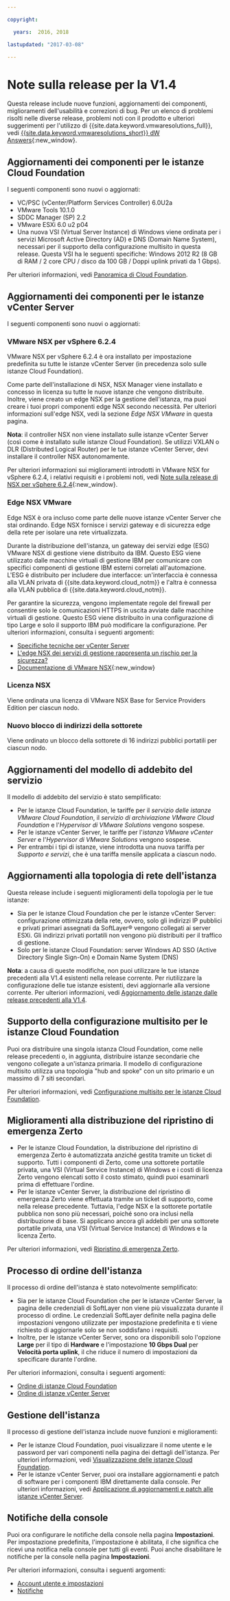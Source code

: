 ```yaml
---

copyright:

  years:  2016, 2018

lastupdated: "2017-03-08"

---
```


# Note sulla release per la V1.4

Questa release include nuove funzioni, aggiornamenti dei componenti, miglioramenti dell'usabilità e correzioni di bug. Per un elenco di problemi risolti nelle diverse release, problemi noti con il prodotto e ulteriori suggerimenti per l'utilizzo di {{site.data.keyword.vmwaresolutions_full}}, vedi [{{site.data.keyword.vmwaresolutions_short}} dW Answers](https://developer.ibm.com/answers/topics/cloudvmw/){:new_window}.

## Aggiornamenti dei componenti per le istanze Cloud Foundation

I seguenti componenti sono nuovi o aggiornati:

* VC/PSC (vCenter/Platform Services Controller) 6.0U2a
* VMware Tools 10.1.0
* SDDC Manager (SP) 2.2
* VMware ESXi 6.0 u2 p04
* Una nuova VSI (Virtual Server Instance) di Windows viene ordinata per i servizi Microsoft Active Directory (AD) e DNS (Domain Name System), necessari per il supporto della configurazione multisito in questa release. Questa VSI ha le seguenti specifiche: Windows 2012 R2 (8 GB di RAM / 2 core CPU / disco da 100 GB / Doppi uplink privati da 1 Gbps).

Per ulteriori informazioni, vedi [Panoramica di Cloud Foundation](../sddc/sd_cloudfoundationoverview.html).

## Aggiornamenti dei componenti per le istanze vCenter Server

I seguenti componenti sono nuovi o aggiornati:

### VMware NSX per vSphere 6.2.4

VMware NSX per vSphere 6.2.4 è ora installato per impostazione predefinita su tutte le istanze vCenter Server (in precedenza solo sulle istanze Cloud Foundation).

Come parte dell'installazione di NSX, NSX Manager viene installato e concesso in licenza su tutte le nuove istanze che vengono distribuite. Inoltre, viene creato un edge NSX per la gestione dell'istanza, ma puoi creare i tuoi propri componenti edge NSX secondo necessità. Per ulteriori informazioni sull'edge NSX, vedi la sezione _Edge NSX VMware_ in questa pagina.

**Nota**: il controller NSX non viene installato sulle istanze vCenter Server (così come è installato sulle istanze Cloud Foundation). Se utilizzi VXLAN o DLR (Distributed Logical Router) per le tue istanze vCenter Server, devi installare il controller NSX autonomamente.

Per ulteriori informazioni sui miglioramenti introdotti in VMware NSX for vSphere 6.2.4, i relativi requisiti e i problemi noti, vedi [Note sulla release di NSX per vSphere 6.2.4](http://pubs.vmware.com/Release_Notes/en/nsx/6.2.4/releasenotes_nsx_vsphere_624.html){:new_window}.

### Edge NSX VMware

Edge NSX è ora incluso come parte delle nuove istanze vCenter Server che stai ordinando. Edge NSX fornisce i servizi gateway e di sicurezza edge della rete per isolare una rete virtualizzata.

Durante la distribuzione dell'istanza, un gateway dei servizi edge (ESG) VMware NSX di gestione viene distribuito da IBM. Questo ESG viene utilizzato dalle macchine virtuali di gestione IBM per comunicare con specifici componenti di gestione IBM esterni correlati all'automazione. L'ESG è distribuito per includere due interfacce: un'interfaccia è connessa alla VLAN privata di {{site.data.keyword.cloud_notm}} e l'altra è connessa alla VLAN pubblica di {{site.data.keyword.cloud_notm}}.

Per garantire la sicurezza, vengono implementate regole del firewall per consentire solo le comunicazioni HTTPS in uscita avviate dalle macchine virtuali di gestione. Questo ESG viene distribuito in una configurazione di tipo Large e solo il supporto IBM può modificare la configurazione. Per ulteriori informazioni, consulta i seguenti argomenti:

* [Specifiche tecniche per vCenter Server](../vcenter/vc_vcenterserveroverview.html)
* [L'edge NSX dei servizi di gestione rappresenta un rischio per la sicurezza?](../vmonic/faq.html#does-the-management-services-nsx-edge-pose-a-security-risk-)
* [Documentazione di VMware NSX](https://pubs.vmware.com/NSX-6/index.jsp?topic=%2Fcom.vmware.nsx.admin.doc%2FGUID-3F96DECE-33FB-43EE-88D7-124A730830A4.html){:new_window}

### Licenza NSX

Viene ordinata una licenza di VMware NSX Base for Service Providers Edition per ciascun nodo.

### Nuovo blocco di indirizzi della sottorete

Viene ordinato un blocco della sottorete di 16 indirizzi pubblici portatili per ciascun nodo.

## Aggiornamenti del modello di addebito del servizio

Il modello di addebito del servizio è stato semplificato:

* Per le istanze Cloud Foundation, le tariffe per il _servizio delle istanze VMware Cloud Foundation_, il _servizio di archiviazione VMware Cloud Foundation_ e
   l'_Hypervisor di VMware Solutions_ vengono sospese.
* Per le istanze vCenter Server, le tariffe per l'_istanza VMware vCenter Server_ e l'_Hypervisor di VMware Solutions_ vengono sospese.
* Per entrambi i tipi di istanze, viene introdotta una nuova tariffa per _Supporto e servizi_, che è una tariffa mensile applicata a ciascun nodo.

## Aggiornamenti alla topologia di rete dell'istanza

Questa release include i seguenti miglioramenti della topologia per le tue istanze:

* Sia per le istanze Cloud Foundation che per le istanze vCenter Server: configurazione ottimizzata della rete, ovvero, solo gli indirizzi IP pubblici e privati primari assegnati da SoftLayer® vengono collegati ai server ESXi. Gli indirizzi privati portatili non vengono più distribuiti per il traffico di gestione.
* Solo per le istanze Cloud Foundation: server Windows AD SSO (Active Directory Single Sign-On) e Domain Name System (DNS)

**Nota**: a causa di queste modifiche, non puoi utilizzare le tue istanze precedenti alla V1.4 esistenti nella release corrente. Per riutilizzare la configurazione delle tue istanze esistenti, devi aggiornarle alla versione corrente. Per ulteriori informazioni, vedi [Aggiornamento delle istanze dalle release precedenti alla V1.4](movinginstances.html).

## Supporto della configurazione multisito per le istanze Cloud Foundation

Puoi ora distribuire una singola istanza Cloud Foundation, come nelle release precedenti o, in aggiunta, distribuire istanze secondarie che vengono collegate a un'istanza primaria. Il modello di configurazione multisito utilizza una topologia "hub and spoke" con un sito primario e un massimo di 7 siti secondari.

Per ulteriori informazioni, vedi [Configurazione multisito per le istanze Cloud Foundation](../sddc/sd_multisite.html).

## Miglioramenti alla distribuzione del ripristino di emergenza Zerto

* Per le istanze Cloud Foundation, la distribuzione del ripristino di emergenza Zerto è automatizzata anziché gestita tramite un ticket di supporto. Tutti i componenti di Zerto, come una sottorete portatile privata, una VSI (Virtual Service Instance) di Windows e i costi di licenza Zerto vengono elencati sotto il costo stimato, quindi puoi esaminarli prima di effettuare l'ordine.
* Per le istanze vCenter Server, la distribuzione del ripristino di emergenza Zerto viene effettuata tramite un ticket di supporto, come nella release precedente. Tuttavia, l'edge NSX e la sottorete portatile pubblica non sono più necessari, poiché sono ora inclusi nella distribuzione di base. Si applicano ancora gli addebiti per una sottorete portatile privata, una VSI (Virtual Service Instance) di Windows e la licenza Zerto.

Per ulteriori informazioni, vedi [Ripristino di emergenza Zerto](../services/addingzertodr.html).

## Processo di ordine dell'istanza

Il processo di ordine dell'istanza è stato notevolmente semplificato:

* Sia per le istanze Cloud Foundation che per le istanze vCenter Server, la pagina delle credenziali di SoftLayer non viene più visualizzata durante il processo di ordine. Le credenziali SoftLayer definite nella pagina delle impostazioni vengono utilizzate per impostazione predefinita e ti viene richiesto di aggiornarle solo se non soddisfano i requisiti.
* Inoltre, per le istanze vCenter Server, sono ora disponibili solo l'opzione **Large** per il tipo di **Hardware** e l'impostazione **10 Gbps Dual** per **Velocità porta uplink**, il che riduce il numero di impostazioni da specificare durante l'ordine.

Per ulteriori informazioni, consulta i seguenti argomenti:

* [Ordine di istanze Cloud Foundation](../sddc/sd_orderinginstance.html)
* [Ordine di istanze vCenter Server](../vcenter/vc_orderinginstance.html)

## Gestione dell'istanza

Il processo di gestione dell'istanza include nuove funzioni e miglioramenti:

* Per le istanze Cloud Foundation, puoi visualizzare il nome utente e le password per vari componenti nella pagina dei dettagli dell'istanza. Per ulteriori informazioni, vedi [Visualizzazione delle istanze Cloud Foundation](../sddc/sd_viewinginstances.html).
* Per le istanze vCenter Server, puoi ora installare aggiornamenti e patch di software per i componenti IBM direttamente dalla console. Per ulteriori informazioni, vedi [Applicazione di aggiornamenti e patch alle istanze vCenter Server](../vcenter/vc_applyingupdates.html).

## Notifiche della console

Puoi ora configurare le notifiche della console nella pagina **Impostazioni**. Per impostazione predefinita, l'impostazione è abilitata, il che significa che ricevi una notifica nella console per tutti gli eventi. Puoi anche disabilitare le notifiche per la console nella pagina **Impostazioni**.

Per ulteriori informazioni, consulta i seguenti argomenti:

* [Account utente e impostazioni](useraccount.html)
* [Notifiche](notifications.html)
